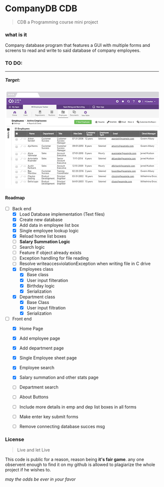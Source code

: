 # CompanyDB CDB

> CDB a Programming course mini project

### what is it

Company database program that features a GUI with multiple forms and screens to read and write to said database of company employees.

###  TO DO:
---

##### Target:
![Demo picture](https://raw.githubusercontent.com/karimkohel/CompanyDB/main/example1.PNG "Demo")


#### Roadmap
- [ ] Back end
    - [X] Load Database implementation (Text files)
    - [X] Create new database
    - [X] Add data in employee list box
    - [X] Single employee lookup logic
    - [X] Reload home list boxes
    - [ ] **Salary Summation Logic**
    - [ ] Search logic
    - [ ] Feature if object already exists
    - [ ] Exception handling for file reading  
    - [ ] Resolve writeaccesviolationException when writing file in C drive
    - [X] Employees class
        - [X] Base class
        - [x] User input filteration
        - [x] Birthday logic
        - [X] Serialization
    - [X] Department class
        - [X] Base Class
        - [X] User input filtration
        - [X] Serialization

- [ ] Front end
    - [X] Home Page
    - [X] Add employee page
    - [X] Add department page
    - [X] Single Employee sheet page
    - [X] Employee search
    - [X] Salary summation and other stats page
    - [ ] Department search
    - [ ] About Buttons
    - [ ] Include more details in emp and dep list boxes in all forms
    - [ ] Make enter key submit forms
    - [ ] Remove connecting database succes msg


### License 
> Live and let Live

This code is public for a reason, reason being **it's fair game**.
any one observent enough to find it on my github is allowed to plagiarize the whole project if he wishes to.

*may the odds be ever in your favor*
